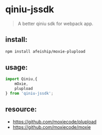 # qiniu-jssdk
> A better qiniu sdk for webpack app.


## install:
```bash
npm install afeiship/moxie-plupload
```

## usage:
```javascript
import Qiniu,{
    mOxie,
    plupload
} from 'qiniu-jssdk';
```


## resource:
+ https://github.com/moxiecode/plupload
+ https://github.com/moxiecode/moxie
